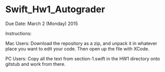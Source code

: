 # Swift_Hw1_Autograder 
Due Date: March 2 (Monday) 2015

Instructions: 

Mac Users:
Download the repository as a zip, and unpack it in whatever place you want to edit your code. 
Then open up the file with XCode.

PC Users:
Copy all the text from section-1.swift in the HW1 directory onto gitstub and work from there.

